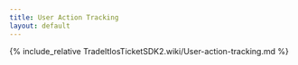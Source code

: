 ```yaml
---
title: User Action Tracking
layout: default
---
```


{% include_relative TradeItIosTicketSDK2.wiki/User-action-tracking.md %}
